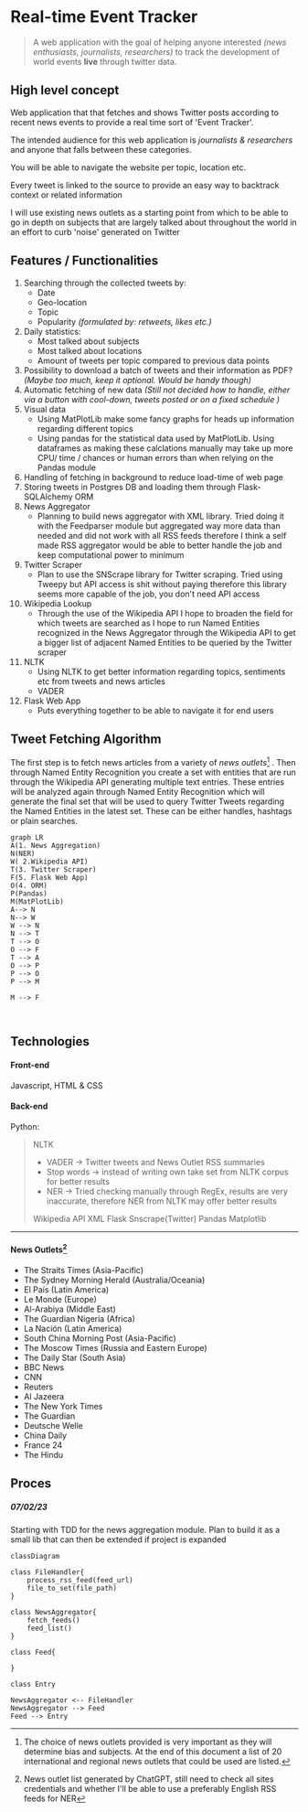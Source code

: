 

# Real-time Event Tracker


> A web application with the goal of helping anyone interested *(news enthusiasts, journalists, researchers)* to track the development of world events **live** through twitter data. 

## High level concept

Web application that that fetches and shows Twitter posts according to recent news events to provide a real time sort of 'Event Tracker'.

The intended audience for this web application is *journalists & researchers* and anyone that falls between these categories.

You will be able to navigate the website per topic, location etc.

Every tweet is linked to the source to provide an easy way to backtrack context or related information

I will use existing news outlets as a starting point from which to be able to go in depth on subjects that are largely talked about throughout the world in an effort to curb 'noise' generated on Twitter

## Features / Functionalities

1. Searching through the collected tweets by:
    - Date
    - Geo-location
    - Topic
    - Popularity *(formulated by: retweets, likes etc.)*
2. Daily statistics:
	 - Most talked about subjects
	 - Most talked about locations
	 - Amount of tweets per topic compared to previous data points
3.  Possibility to download a batch of tweets and their information as PDF? *(Maybe too much, keep it optional. Would be handy though)*
4. Automatic fetching of new data *(Still not decided how to handle, either via a button with cool-down, tweets posted or on a fixed schedule )*
5. Visual data
	- Using MatPlotLib make some fancy graphs for heads up information regarding different topics
	- Using pandas for the statistical data used by MatPlotLib. Using dataframes as making these calclations manually may take up more CPU/ time / chances or human errors than when relying on the Pandas module
6. Handling of fetching in background to reduce load-time of web page
7. Storing tweets in Postgres DB and loading them through Flask-SQLAlchemy ORM 
8. News Aggregator
	- Planning to build news aggregator with XML library. Tried doing it with the Feedparser module but aggregated way more data than needed and did not work with all RSS feeds therefore I think a self made RSS aggregator would be able to better handle the job and keep computational power to minimum
9. Twitter Scraper
	- Plan to use the SNScrape library for Twitter scraping. Tried using Tweepy but API access is shit without paying therefore this library seems more capable of the job, you don't need API access 
10. Wikipedia Lookup
	- Through the use of the Wikipedia API I hope to broaden the field for which tweets are searched as I hope to run Named Entities recognized in the News Aggregator through the Wikipedia API to get a bigger list of adjacent Named Entities to be queried by the Twitter scraper
11. NLTK
	- Using NLTK to get better information regarding topics, sentiments etc from tweets and news articles
	- VADER
12. Flask Web App
	- Puts everything together to be able to navigate it for end users



## Tweet Fetching Algorithm

The first step is to fetch news articles from a variety of *news outlets*[^1] .
Then through Named Entity Recognition you create a set with entities that are run through the Wikipedia API generating multiple text entries. These entries will be analyzed again through Named Entity Recognition which will generate the final set that will be used to query Twitter Tweets regarding the Named Entities in the latest set. 
These can be either handles, hashtags or plain searches. 


[^1]:The choice of news outlets provided is very important as they will determine bias and subjects. At the end of this document a list of 20 international and regional news outlets that could be used are listed.


```mermaid
graph LR
A(1. News Aggregation)
N(NER)
W( 2.Wikipedia API)
T(3. Twitter Scraper)
F(5. Flask Web App)
O(4. ORM)
P(Pandas)
M(MatPlotLib)
A--> N
N--> W
W --> N
N --> T
T --> O
O --> F
T --> A
O --> P
P --> O
P --> M

M --> F



```

##  Technologies

#### Front-end

Javascript, HTML & CSS

#### Back-end
Python:

>NLTK
>- VADER -> Twitter tweets and News Outlet RSS summaries
>- Stop words -> instead of writing own take set from NLTK corpus for better results
>- NER -> Tried checking manually through RegEx, results are very inaccurate, therefore NER from NLTK may offer better results
>
>Wikipedia API
>XML 
>Flask
>Snscrape(Twitter)
>Pandas
>Matplotlib

<hr/>



#### News Outlets[^2]

- The Straits Times (Asia-Pacific)
- The Sydney Morning Herald (Australia/Oceania)
- El País (Latin America)
- Le Monde (Europe)
- Al-Arabiya (Middle East)
- The Guardian Nigeria (Africa)
- La Nación (Latin America)
- South China Morning Post (Asia-Pacific)
- The Moscow Times (Russia and Eastern Europe)
- The Daily Star (South Asia)
- BBC News
- CNN
- Reuters
- Al Jazeera
- The New York Times
- The Guardian
- Deutsche Welle
- China Daily
- France 24
- The Hindu

[^2]: News outlet list generated by ChatGPT, still need to check all sites credentials and whether I'll be able to use a preferably English RSS feeds for NER

## Proces 

##### 07/02/23
Starting with TDD for the news aggregation module. 
Plan to build it as a small lib that can then be extended  if project is expanded

```mermaid
classDiagram

class FileHandler{
	process_rss_feed(feed_url)
	file_to_set(file_path)
}

class NewsAggregator{
	fetch_feeds()
	feed_list()
}

class Feed{
	
}

class Entry

NewsAggregator <-- FileHandler
NewsAggregator --> Feed
Feed --> Entry

```

